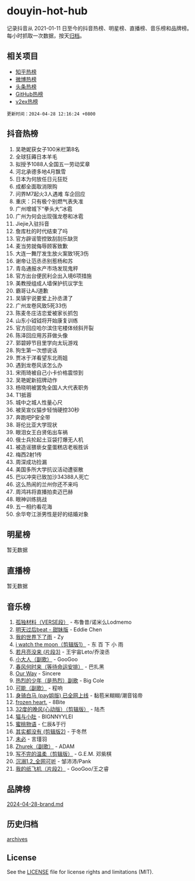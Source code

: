 # douyin-hot-hub

记录抖音从 2021-01-11 日至今的抖音热榜、明星榜、直播榜、音乐榜和品牌榜。每小时抓取一次数据，按天[归档](archives)。

## 相关项目

- [知乎热榜](https://github.com/lonnyzhang423/zhihu-hot-hub)
- [微博热榜](https://github.com/lonnyzhang423/weibo-hot-hub)
- [头条热榜](https://github.com/lonnyzhang423/toutiao-hot-hub)
- [GitHub热榜](https://github.com/lonnyzhang423/github-hot-hub)
- [v2ex热榜](https://github.com/lonnyzhang423/v2ex-hot-hub)


`更新时间：2024-04-28 12:16:24 +0800`

## 抖音热榜

1. 吴艳妮获女子100米栏第8名
1. 全球狂薅日本羊毛
1. 拟授予1088人全国五一劳动奖章
1. 河北承德多地4月飘雪
1. 日本为何放任日元狂贬
1. 成都全面取消限购
1. 问界M7起火3人遇难 车企回应
1. 重庆：只有极个别燃气表失准
1. 广州增城下“拳头大”冰雹
1. 广州为何会出现强龙卷和冰雹
1. Jiejie入驻抖音
1. 詹库杜的时代结束了吗
1. 官方辟谣管控致刮刮乐缺货
1. 麦当劳就侮辱顾客致歉
1. 大连一舞厅发生放火案致1死3伤
1. 谢帝让范丞丞别惹杨和苏
1. 青岛通报水产市场发现鬼秤
1. 官方出台便民利企出入境6项措施
1. 美教授组成人墙保护抗议学生
1. 霸哥让AJ道歉
1. 吴镇宇说要爱上孙丞潇了
1. 广州龙卷风致5死33伤
1. 陈麦冬庄洁恋爱被家长抓包
1. 山东小钺钺将开始康复训练
1. 官方回应哈尔滨住宅楼体倾斜开裂
1. 陈泽回应用苏菲做头像
1. 郭碧婷节目里学向太玩游戏
1. 狗生第一次想说话
1. 贾冰于洋看望东北雨姐
1. 遇到龙卷风该怎么办
1. 宋雨琦被自己小卡价格震惊到
1. 吴艳妮新招牌动作
1. 杨晓明被罢免全国人大代表职务
1. T1抵蓉
1. 城中之城人性量心尺
1. 被吴宣仪猫步轻悄硬控30秒
1. 奔跑吧P安全带
1. 哥伦比亚大学现状
1. 眼泪女王白贤佑出车祸
1. 俄士兵抡起土豆袋打爆无人机
1. 被造谣猥亵女童蛋糕店老板胜诉
1. 梅西2射1传
1. 周深成功捡漏
1. 美国多所大学抗议活动遭驱散
1. 巴以冲突已致加沙34388人死亡
1. 这么热闹的兰州你还不来吗
1. 周鸿祎将直播拍卖迈巴赫
1. 眼神训练挑战
1. 五一相约看花海
1. 余华夸江浙男性是好的结婚对象

## 明星榜

暂无数据

## 直播榜

暂无数据

## 音乐榜

1. [孤独材料（VERSE段）](https://sf5-hl-cdn-tos.douyinstatic.com/obj/tos-cn-ve-2774/ocX7glDNHYlwFeYrGQfBZoThtvPWy8tCCEBGKQ) - 布鲁昔/诺米么Lodmemo
1. [明天过后beat - 甜妹版](https://sf6-cdn-tos.douyinstatic.com/obj/tos-cn-ve-2774/osMLYeeoMm04CZyaI91XUDF8OzLRLgePKALGHI) - Eddie Chen
1. [我的世界下了雨](https://sf3-cdn-tos.douyinstatic.com/obj/tos-cn-ve-2774/o85sBiwXIByH9bWIMAEEOoiQ1o1m9Afn15BspE) - Zy
1. [i watch the moon（剪辑版1）](https://sf3-cdn-tos.douyinstatic.com/obj/tos-cn-ve-2774/o0I9mSChzHZANMJIEBfkCQzzg6N5WAcVtqft9P) - 东 百 下 小 雨
1. [若月亮没来 (片段3)](https://sf5-hl-cdn-tos.douyinstatic.com/obj/tos-cn-ve-2774/okfyEUsGW1B1ovJi5JiN9IjvAT2lMwA054GoEB) - 王宇宙Leto/乔浚丞
1. [小大人（副歌）](https://sf5-hl-cdn-tos.douyinstatic.com/obj/tos-cn-ve-2774/oIhaDwehWhLFsVIG7QIICLLazDNGJAGg5geeb4) - GooGoo
1. [春风何时来（等待命运安排）](https://sf5-hl-cdn-tos.douyinstatic.com/obj/tos-cn-ve-2774/oICBNbD3gelMfB4WgiD1KI2jQtXZE2FgHLwtsl) - 巴扎黑
1. [Our Way](https://sf3-cdn-tos.douyinstatic.com/obj/tos-cn-ve-2774/o8tPEkQgQNCe0DPeFwZzYrbqLlnzBBrYidWkEZ) - Sincere
1. [热烈的少年（是热烈）副歌](https://sf5-hl-cdn-tos.douyinstatic.com/obj/tos-cn-ve-2774/owVNI0CLDAUMtSz6TEYvfFBFL4UDFFhLfgK8fa) - Big Cole
1. [可能（副歌）](https://sf5-hl-cdn-tos.douyinstatic.com/obj/tos-cn-ve-2774/cde1731888894259b333569393c2fb51) - 程响
1. [身骑白马 (pay姐版) 已全网上线](https://sf3-cdn-tos.douyinstatic.com/obj/tos-cn-ve-2774/oQLO5ZgLsFkaDhdIIveF2zUCgfweY0gWaH4AQG) - 黏苞米糊糊/潮音铭帝
1. [frozen heart.](https://sf5-hl-cdn-tos.douyinstatic.com/obj/tos-cn-ve-2774/oIIWJfyjIACZA9zQMtnJ6hQQhFC4vhCupoRBsO) - 8Bite
1. [32度的晚风(心动版）（剪辑版）](https://sf5-hl-cdn-tos.douyinstatic.com/obj/tos-cn-ve-2774/owNyabsyWdzUulxhoJfK8IBXgp0UMQAHpvGh2B) - 陆杰
1. [猫与小肚](https://sf5-hl-cdn-tos.douyinstatic.com/obj/tos-cn-ve-2774/osZeoClMECgK8DYl6VebABgbchEtPYQjZEnRtd) - BIGNNYYLEI
1. [蜜桃物语](https://sf5-hl-cdn-tos.douyinstatic.com/obj/tos-cn-ve-2774/oIhOSCZtIACtYU4XQkngiW9kCBfVD1Fz9IYeqL) - 仁辰&于行
1. [其实都没有 (剪辑版2)](https://sf5-hl-cdn-tos.douyinstatic.com/obj/tos-cn-ve-2774/oEBNQenHZtBhxYjGgUDQk0BCHTigQafgFlbQ7k) - 于冬然
1. [未必](https://sf3-cdn-tos.douyinstatic.com/obj/tos-cn-ve-2774/ogntQMFnKQDZUgTCYuJgfLEtleYZZFxBQqhhFB) - 言瑾羽
1. [Zhurek（副歌）](https://sf5-hl-cdn-tos.douyinstatic.com/obj/tos-cn-ve-2774/ooQm8FBZQDlf0btEYgVpCcSCQfrdJGBEKZYBGS) - ADAM
1. [写不完的温柔（剪辑版）](https://sf5-hl-cdn-tos.douyinstatic.com/obj/tos-cn-ve-2774/oYBzzZQJ233GfwkemJJffAIWgeIYrjZfWhHTcG) - G.E.M. 邓紫棋
1. [沉溺1.2_全网可听](https://sf5-hl-cdn-tos.douyinstatic.com/obj/tos-cn-ve-2774/ok2QoiBqsWAX9McZmWiI9gAB0EzwD4Xj6yfmtH) - 邹沛沛/Pank
1. [我的纸飞机（片段2）](https://sf3-cdn-tos.douyinstatic.com/obj/tos-cn-ve-2774/oM2ZrKcg2CD5AeRB2gkeXOFB1IxAGJdZPazYHf) - GooGoo/王之睿

## 品牌榜

[2024-04-28-brand.md](archives/2024-04-28-brand.md)

## 历史归档

[archives](archives)

## License

See the [LICENSE](LICENSE) file for license rights and limitations (MIT).
